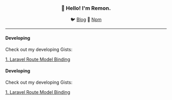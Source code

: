 
<h3 align="center">👋 Hello! I'm Remon.</h3>

<p align="center">
  🐦 <a href="https://dev.to/remonhasan">Blog</a> 🐹
  <a href="https://www.npmjs.com/~remonhasan">Npm</a>
</p>

<hr>

<div class="container">
  <div class="row">
      <div class="col-md-6 mb-4">
          <div class="card">
              <div class="card-body">
                  <h4 class="card-title">Developing</h4>
                  <p class="card-text">Check out my developing Gists:</p>
                  <a href="https://gist.github.com/Remonhasan/f3c4f184d3c2f9be70cdb5d57d79b2d7" class="btn btn-primary">1. Laravel Route Model Binding</a>
              </div>
          </div>
      </div>
    <div class="col-md-6 mb-4">
          <div class="card">
              <div class="card-body">
                  <h4 class="card-title">Developing</h4>
                  <p class="card-text">Check out my developing Gists:</p>
                  <a href="https://gist.github.com/Remonhasan/f3c4f184d3c2f9be70cdb5d57d79b2d7" class="btn btn-primary">1. Laravel Route Model Binding</a>
              </div>
          </div>
      </div>
  </div>
</div>



       


